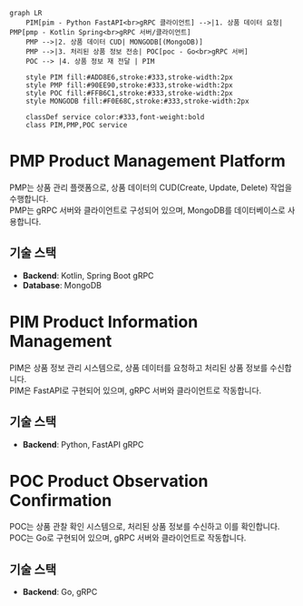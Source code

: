 ```mermaid
graph LR
    PIM[pim - Python FastAPI<br>gRPC 클라이언트] -->|1. 상품 데이터 요청| PMP[pmp - Kotlin Spring<br>gRPC 서버/클라이언트]
    PMP -->|2. 상품 데이터 CUD| MONGODB[(MongoDB)]
    PMP -->|3. 처리된 상품 정보 전송| POC[poc - Go<br>gRPC 서버]
    POC --> |4. 상품 정보 재 전달 | PIM

    style PIM fill:#ADD8E6,stroke:#333,stroke-width:2px
    style PMP fill:#90EE90,stroke:#333,stroke-width:2px
    style POC fill:#FFB6C1,stroke:#333,stroke-width:2px
    style MONGODB fill:#F0E68C,stroke:#333,stroke-width:2px

    classDef service color:#333,font-weight:bold
    class PIM,PMP,POC service
```

# PMP Product Management Platform
PMP는 상품 관리 플랫폼으로, 상품 데이터의 CUD(Create, Update, Delete) 작업을 수행합니다.   
PMP는 gRPC 서버와 클라이언트로 구성되어 있으며, MongoDB를 데이터베이스로 사용합니다.

## 기술 스택
- **Backend**: Kotlin, Spring Boot gRPC
- **Database**: MongoDB


# PIM Product Information Management
PIM은 상품 정보 관리 시스템으로, 상품 데이터를 요청하고 처리된 상품 정보를 수신합니다.   
PIM은 FastAPI로 구현되어 있으며, gRPC 서버와 클라이언트로 작동합니다.

## 기술 스택
- **Backend**: Python, FastAPI gRPC

# POC Product Observation Confirmation
POC는 상품 관찰 확인 시스템으로, 처리된 상품 정보를 수신하고 이를 확인합니다.   
POC는 Go로 구현되어 있으며, gRPC 서버와 클라이언트로 작동합니다.

## 기술 스택
- **Backend**: Go, gRPC

